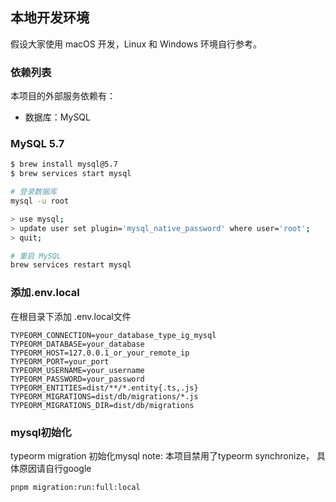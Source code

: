 ## 本地开发环境

假设大家使用 macOS 开发，Linux 和 Windows 环境自行参考。

### 依赖列表

本项目的外部服务依赖有：

- 数据库：MySQL

### MySQL 5.7

```bash
$ brew install mysql@5.7
$ brew services start mysql
```

```bash
# 登录数据库
mysql -u root

> use mysql;
> update user set plugin='mysql_native_password' where user='root';
> quit;

# 重启 MySQL
brew services restart mysql
```

### 添加.env.local

在根目录下添加 .env.local文件
```env
TYPEORM_CONNECTION=your_database_type_ig_mysql
TYPEORM_DATABASE=your_database
TYPEORM_HOST=127.0.0.1_or_your_remote_ip
TYPEORM_PORT=your_port
TYPEORM_USERNAME=your_username
TYPEORM_PASSWORD=your_password
TYPEORM_ENTITIES=dist/**/*.entity{.ts,.js}
TYPEORM_MIGRATIONS=dist/db/migrations/*.js
TYPEORM_MIGRATIONS_DIR=dist/db/migrations
```
### mysql初始化

typeorm migration 初始化mysql
note: 本项目禁用了typeorm synchronize， 具体原因请自行google
```shell
pnpm migration:run:full:local
```
